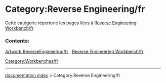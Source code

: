 # Category:Reverse Engineering/fr
Cette catégorie répertorie les pages liées à [Reverse Engineering Workbench/fr](Reverse_Engineering_Workbench/fr.md).

### Contents:

[Artwork ReverseEngineering/fr](Artwork_ReverseEngineering/fr.md) , [Reverse Engineering Workbench/fr](Reverse_Engineering_Workbench/fr.md)

[Category:Workbenches/fr](Category:Workbenches/fr.md)

---
[documentation index](../README.md) > Category:Reverse Engineering/fr
